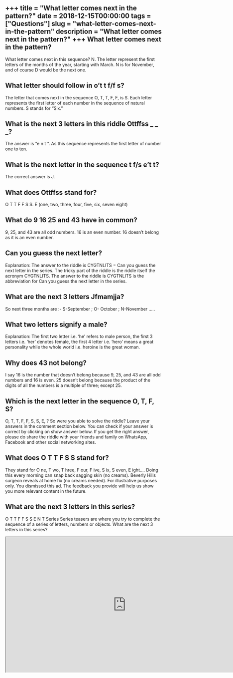 +++
title = "What letter comes next in the pattern?"
date = 2018-12-15T00:00:00
tags = ["Questions"]
slug = "what-letter-comes-next-in-the-pattern"
description = "What letter comes next in the pattern?"
+++
What letter comes next in the pattern?
--------------------------------------

What letter comes next in this sequence? N. The letter represent the first letters of the months of the year, starting with March. N is for November, and of course D would be the next one.

What letter should follow in o’t t f/f s?
-----------------------------------------

The letter that comes next in the sequence O, T, T, F, F, is S. Each letter represents the first letter of each number in the sequence of natural numbers. S stands for “Six.”

What is the next 3 letters in this riddle Ottffss \_ \_ \_?
-----------------------------------------------------------

The answer is “e n t “. As this sequence represents the first letter of number one to ten.

What is the next letter in the sequence t f/s e’t t?
----------------------------------------------------

The correct answer is J.

What does Ottffss stand for?
----------------------------

O T T F F S S. E (one, two, three, four, five, six, seven eight)

What do 9 16 25 and 43 have in common?
--------------------------------------

9, 25, and 43 are all odd numbers. 16 is an even number. 16 doesn’t belong as it is an even number.

Can you guess the next letter?
------------------------------

Explanation: The answer to the riddle is CYGTNLITS = Can you guess the next letter in the series. The tricky part of the riddle is the riddle itself the acronym CYGTNLITS. The answer to the riddle is CYGTNLITS is the abbreviation for Can you guess the next letter in the series.

What are the next 3 letters Jfmamjja?
-------------------------------------

So next three months are :- S-September ; O- October ; N-November …..

What two letters signify a male?
--------------------------------

Explanation: The first two letter i.e. ‘he’ refers to male person, the first 3 letters i.e. ‘her’ denotes female, the first 4 letter i.e. ‘hero’ means a great personality while the whole world i.e. heroine is the great woman.

Why does 43 not belong?
-----------------------

I say 16 is the number that doesn’t belong because 9, 25, and 43 are all odd numbers and 16 is even. 25 doesn’t belong because the product of the digits of all the numbers is a multiple of three; except 25.

Which is the next letter in the sequence O, T, F, S?
----------------------------------------------------

O, T, T, F, F, S, S, E, ? So were you able to solve the riddle? Leave your answers in the comment section below. You can check if your answer is correct by clicking on show answer below. If you get the right answer, please do share the riddle with your friends and family on WhatsApp, Facebook and other social networking sites.

What does O T T F S S stand for?
--------------------------------

They stand for O ne, T wo, T hree, F our, F ive, S ix, S even, E ight…. Doing this every morning can snap back sagging skin (no creams). Beverly Hills surgeon reveals at home fix (no creams needed). For illustrative purposes only. You dismissed this ad. The feedback you provide will help us show you more relevant content in the future.

What are the next 3 letters in this series?
-------------------------------------------

O T T F F S S E N T Series Series teasers are where you try to complete the sequence of a series of letters, numbers or objects. What are the next 3 letters in this series?

<iframe allow="accelerometer; autoplay; clipboard-write; encrypted-media; gyroscope; picture-in-picture" allowfullscreen="" class="__youtube_prefs__  epyt-is-override  no-lazyload" data-no-lazy="1" data-origheight="433" data-origwidth="770" data-skipgform_ajax_framebjll="" height="433" id="_ytid_49747" loading="lazy" src="https://www.youtube.com/embed/0NEbQmWI1xs?enablejsapi=1&autoplay=0&cc_load_policy=0&cc_lang_pref=&iv_load_policy=1&loop=0&modestbranding=0&rel=1&fs=1&playsinline=0&autohide=2&theme=dark&color=red&controls=1&" title="YouTube player" width="770"></iframe>